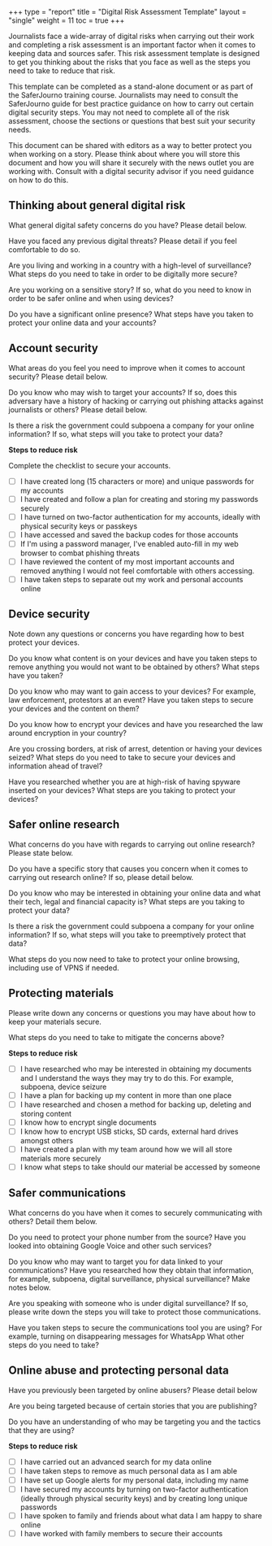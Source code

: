 +++
type = "report"
title = "Digital Risk Assessment Template"
layout = "single"
weight = 11
toc = true
+++

Journalists face a wide-array of digital risks when carrying out their work and completing a risk assessment is an important factor when it comes to keeping data and sources safer. This risk assessment template is designed to get you thinking about the risks that you face as well as the steps you need to take to reduce that risk. 

This template can be completed as a stand-alone document or as part of the SaferJourno training course. Journalists may need to consult the SaferJourno guide for best practice guidance on how to carry out certain digital security steps. You may not need to complete all of the risk assessment, choose the sections or questions that best suit your security needs.

This document can be shared with editors as a way to better protect you when working on a story. Please think about where you will store this document and how you will share it securely with the news outlet you are working with. Consult with a digital security advisor if you need guidance on how to do this.

## Thinking about general digital risk

What general digital safety concerns do you have? Please detail below.

Have you faced any previous digital threats? Please detail if you feel comfortable to do so.

Are you living and working in a country with a high-level of surveillance? What steps do you need to take in order to be digitally more secure?  

Are you working on a sensitive story? If so, what do you need to know in order to be safer online and when using devices?

Do you have a significant online presence? What steps have you taken to protect your online data and your accounts?

## Account security

What areas do you feel you need to improve when it comes to account security? Please detail below.

Do you know who may wish to target your accounts? If so, does this adversary have a history of hacking or carrying out phishing attacks against journalists or others? Please detail below.

Is there a risk the government could subpoena a company for your online information? If so, what steps will you take to protect your data?

__Steps to reduce risk__

Complete the checklist to secure your accounts.

- [ ] I have created long (15 characters or more) and unique passwords for my accounts
- [ ] I have created and follow a plan for creating and storing my passwords securely
- [ ] I have turned on two-factor authentication for my accounts, ideally with physical security keys or passkeys
- [ ] I have accessed and saved the backup codes for those accounts
- [ ] If I'm using a password manager, I've enabled auto-fill in my web browser to combat phishing threats
- [ ] I have reviewed the content of my most important accounts and removed anything I would not feel comfortable with others accessing.
- [ ] I have taken steps to separate out my work and personal accounts online

## Device security

Note down any questions or concerns you have regarding how to best protect your devices.

Do you know what content is on your devices and have you taken steps to remove anything you would not want to be obtained by others? What steps have you taken?

Do you know who may want to gain access to your devices? For example, law enforcement, protestors at an event? Have you taken steps to secure your devices and the content on them?

Do you know how to encrypt your devices and have you researched the law around encryption in your country?

Are you crossing borders, at risk of arrest, detention or having your devices seized? What steps do you need to take to secure your devices and information ahead of travel?

Have you researched whether you are at high-risk of having spyware inserted on your devices? What steps are you taking to protect your devices?

## Safer online research

What concerns do you have with regards to carrying out online research? Please state below. 

Do you have a specific story that causes you concern when it comes to carrying out research online? If so, please detail below. 

Do you know who may be interested in obtaining your online data and what their tech, legal and financial capacity is? What steps are you taking to protect your data?

Is there a risk the government could subpoena a company for your online information? If so, what steps will you take to preemptively protect that data?

What steps do you now need to take to protect your online browsing, including use of VPNS if needed.

## Protecting materials

Please write down any concerns or questions you may have about how to keep your materials secure.  

What steps do you need to take to mitigate the concerns above?

__Steps to reduce risk__

- [ ] I have researched who may be interested in obtaining my documents and I understand the ways they may try to do this. For example, subpoena, device seizure
- [ ] I have a plan for backing up my content in more than one place
- [ ] I have researched and chosen a method for backing up, deleting and storing content 
- [ ] I know how to encrypt single documents
- [ ] I know how to encrypt USB sticks, SD cards, external hard drives amongst others
- [ ] I have created a plan with my team around how we will all store materials more securely 
- [ ] I know what steps to take should our material be accessed by someone

## Safer communications

What concerns do you have when it comes to securely communicating with others? Detail them below.

Do you need to protect your phone number from the source? Have you looked into obtaining Google Voice and other such services?

Do you know who may want to target you for data linked to your communications? Have you researched how they obtain that information, for example, subpoena, digital surveillance, physical surveillance? Make notes below.

Are you speaking with someone who is under digital surveillance? If so, please write down the steps you will take to protect those communications. 

Have you taken steps to secure the communications tool you are using? For example, turning on disappearing messages for WhatsApp What other steps do you need to take?

## Online abuse and protecting personal data

Have you previously been targeted by online abusers? Please detail below

Are you being targeted because of certain stories that you are publishing?

Do you have an understanding of who may be targeting you and the tactics that they are using?

__Steps to reduce risk__

- [ ] I have carried out an advanced search for my data online
- [ ] I have taken steps to remove as much personal data as I am able
- [ ] I have set up Google alerts for my personal data, including my name
- [ ] I have secured my accounts by turning on two-factor authentication (ideally through physical security keys) and by creating long unique passwords  
- [ ] I have spoken to family and friends about what data I am happy to share online
- [ ] I have worked with family members to secure their accounts
